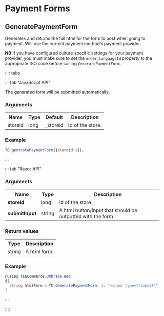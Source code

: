 # Payment Forms

## GeneratePaymentForm

Generates and returns the full html for the form to post when going to payment. Will use the current payment method's payment provider.

**NB** If you have configured culture specific settings for your payment provider, you must make sure to set the `order.LanguageId` property to the appropriate ISO code before calling `GeneratePaymentForm`.

:::: tabs 

::: tab "JavaScript API"

The generated form will be submitted automatically.

### Arguments

<table>
	<tr>
		<th>Name</th>
		<th>Type</th>
		<th>Default</th>
		<th>Description</th>
	</tr>
	<tr>
		<td>storeId</td>
		<td>long</td>
		<td>_storeId</td>
		<td>Id of the store.</td>
	</tr>
</table>

### Example

````javascript
TC.generatePaymentForm({storeId:1});
````

:::

::: tab "Razor API"

### Arguments

<table>
	<tr>
		<th>Name</th>
		<th>Type</th>
		<th>Description</th>
	</tr>
	<tr>
		<td><strong>storeId</strong></td>
		<td>long</td>
		<td>Id of the store.</td>
	</tr>
	<tr>
		<td><strong>submitInput</strong></td>
		<td>string</td>
		<td>A html button/input that should be outputted with the form.</td>
	</tr>
</table>

### Return values

<table>
	<tr>
		<th>Type</th>
		<th>Description</th>
	</tr>
	<tr>
		<td>string</td>
		<td>A html form.</td>
	</tr>
</table>

### Example

````csharp
@using TeaCommerce.Umbraco.Web
@{
  string htmlForm = TC.GeneratePaymentForm( 1, "<input type=\"submit\" value=\"Submit\" />" );
}
````

:::

::::
